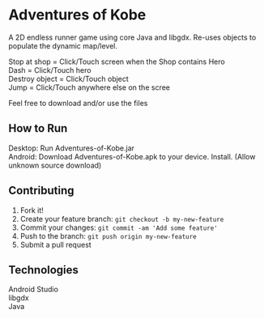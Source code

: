 # Adventures of Kobe
A 2D endless runner game  using core Java and libgdx.
Re-uses objects to populate the dynamic map/level.

Stop at shop = Click/Touch screen when the Shop contains Hero  
Dash = Click/Touch hero  
Destroy object = Click/Touch object  
Jump = Click/Touch anywhere else on the scree

Feel free to download and/or use the files

## How to Run
Desktop: Run Adventures-of-Kobe.jar  
Android: Download Adventures-of-Kobe.apk to your device. Install. (Allow unknown source download)

## Contributing
1. Fork it!
2. Create your feature branch: `git checkout -b my-new-feature`
3. Commit your changes: `git commit -am 'Add some feature'`
4. Push to the branch: `git push origin my-new-feature`
5. Submit a pull request

## Technologies
Android Studio  
libgdx  
Java  
